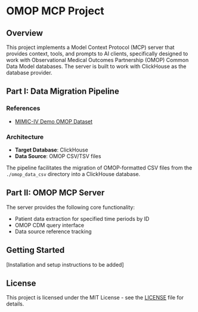 # OMOP MCP Project

## Overview
This project implements a Model Context Protocol (MCP) server that provides context, tools, and prompts to AI clients, specifically designed to work with Observational Medical Outcomes Partnership (OMOP) Common Data Model databases. The server is built to work with ClickHouse as the database provider.

## Part I: Data Migration Pipeline

### References
- [MIMIC-IV Demo OMOP Dataset](https://physionet.org/content/mimic-iv-demo-omop/0.9/)

### Architecture
- **Target Database**: ClickHouse
- **Data Source**: OMOP CSV/TSV files

The pipeline facilitates the migration of OMOP-formatted CSV files from the `./omop_data_csv` directory into a ClickHouse database.

## Part II: OMOP MCP Server

The server provides the following core functionality:
- Patient data extraction for specified time periods by ID
- OMOP CDM query interface
- Data source reference tracking

## Getting Started
[Installation and setup instructions to be added]

## License
This project is licensed under the MIT License - see the [LICENSE](LICENSE) file for details.
